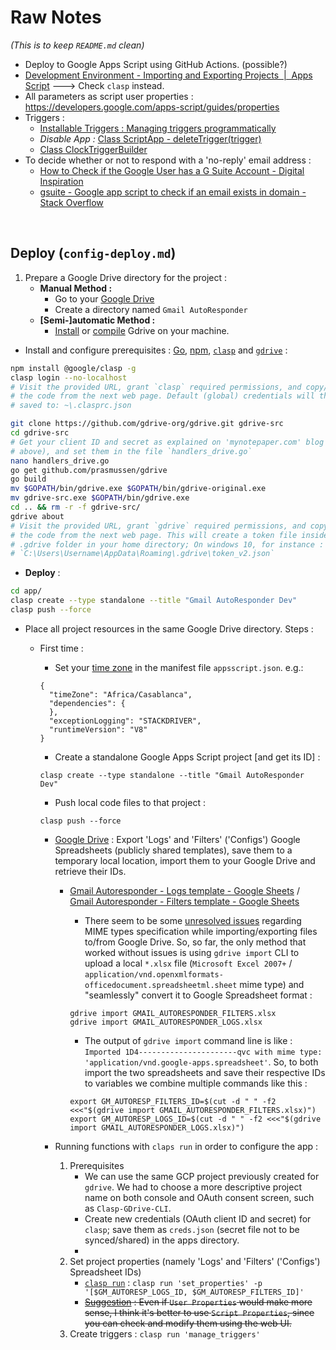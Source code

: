 # Raw Notes

*(This is to keep `README.md` clean)*

- Deploy to Google Apps Script using GitHub Actions. (possible?)
- [Development Environment - Importing and Exporting Projects  |  Apps Script](https://developers.google.com/apps-script/guides/import-export) ---> Check `clasp` instead.
- All parameters as script user properties : https://developers.google.com/apps-script/guides/properties
- Triggers :
    - [Installable Triggers : Managing triggers programmatically](https://developers.google.com/apps-script/guides/triggers/installable#managing_triggers_programmatically)
    - _Disable App :_ [Class ScriptApp - deleteTrigger(trigger)](https://developers.google.com/apps-script/reference/script/script-app#deleteTrigger(Trigger))
    - [Class ClockTriggerBuilder](https://developers.google.com/apps-script/reference/script/clock-trigger-builder)
- To decide whether or not to respond with a 'no-reply' email address :
    - [How to Check if the Google User has a G Suite Account - Digital Inspiration](https://www.labnol.org/code/20592-gsuite-account-check)
    - [gsuite - Google app script to check if an email exists in domain - Stack Overflow](https://stackoverflow.com/questions/57902993/google-app-script-to-check-if-an-email-exists-in-domain)

<br/>


## Deploy (`config-deploy.md`)

1. Prepare a Google Drive directory for the project :
    - **Manual Method :**
        - Go to your [Google Drive](https://drive.google.com/)
        - Create a directory named `Gmail AutoResponder`
    - **[Semi-]automatic Method :**
        - [Install](https://github.com/gdrive-org/gdrive) or [compile](https://www.mynotepaper.com/mount-google-drive-using-gdrive-on-linux-server-with-own-oauth-credentials) Gdrive on your machine.

- Install and configure prerequisites : [Go](https://golang.org/dl/), [npm](https://nodejs.org/en/), [`clasp`](https://github.com/google/clasp) and [`gdrive`](https://www.mynotepaper.com/mount-google-drive-using-gdrive-on-linux-server-with-own-oauth-credentials) :

```bash
npm install @google/clasp -g
clasp login --no-localhost
# Visit the provided URL, grant `clasp` required permissions, and copy/paste
# the code from the next web page. Default (global) credentials will then be
# saved to: ~\.clasprc.json
```
```bash
git clone https://github.com/gdrive-org/gdrive.git gdrive-src
cd gdrive-src
# Get your client ID and secret as explained on 'mynotepaper.com' blog (link
# above), and set them in the file `handlers_drive.go`
nano handlers_drive.go
go get github.com/prasmussen/gdrive
go build
mv $GOPATH/bin/gdrive.exe $GOPATH/bin/gdrive-original.exe
mv gdrive-src.exe $GOPATH/bin/gdrive.exe
cd .. && rm -r -f gdrive-src/
gdrive about
# Visit the provided URL, grant `gdrive` required permissions, and copy/paste
# the code from the next web page. This will create a token file inside the
# .gdrive folder in your home directory; On windows 10, for instance :
# `C:\Users\Username\AppData\Roaming\.gdrive\token_v2.json`
```

- **Deploy** :

```bash
cd app/
clasp create --type standalone --title "Gmail AutoResponder Dev"
clasp push --force
```

- Place all project resources in the same Google Drive directory. Steps :
    - First time :
        - Set your [time zone](https://mkyong.com/java8/java-display-all-zoneid-and-its-utc-offset/) in the manifest file `appsscript.json`. e.g.:

        ```
        {
          "timeZone": "Africa/Casablanca",
          "dependencies": {
          },
          "exceptionLogging": "STACKDRIVER",
          "runtimeVersion": "V8"
        }
        ```

        - Create a standalone Google Apps Script project [and get its ID] :

        ```
        clasp create --type standalone --title "Gmail AutoResponder Dev"
        ```

        - Push local code files to that project :

        ```
        clasp push --force
        ```

        - <u>Google Drive</u> : Export 'Logs' and 'Filters' ('Configs') Google Spreadsheets (publicly shared templates), save them to a temporary local location, import them to your Google Drive and retrieve their IDs.
            - [Gmail Autoresponder - Logs template - Google Sheets](https://drive.google.com/open?id=1TyU0XlutRS4sBXCvtPa8AyrlEPfEuiSEoIbAKcYiSzU) / [Gmail Autoresponder - Filters template - Google Sheets](https://drive.google.com/open?id=1pdbsI6gaKcv3zLVwnFHosOD-0b1eVUvMN_mJQYNogMc)
                - There seem to be some [unresolved issues](https://github.com/gdrive-org/gdrive/issues/154) regarding MIME types specification while importing/exporting files to/from Google Drive. So, so far, the only method that worked without issues is using `gdrive import` CLI to upload a local `*.xlsx` file (`Microsoft Excel 2007+` / `application/vnd.openxmlformats-officedocument.spreadsheetml.sheet` mime type) and "seamlessly" convert it to Google Spreadsheet format :

                ```
                gdrive import GMAIL_AUTORESPONDER_FILTERS.xlsx
                gdrive import GMAIL_AUTORESPONDER_LOGS.xlsx
                ```

                - The output of `gdrive import` command line is like : `Imported 1D4----------------------qvc with mime type: 'application/vnd.google-apps.spreadsheet'`. So, to both import the two spreadsheets and save their respective IDs to variables we combine multiple commands like this :

                ```
                export GM_AUTORESP_FILTERS_ID=$(cut -d " " -f2 <<<"$(gdrive import GMAIL_AUTORESPONDER_FILTERS.xlsx)")
                export GM_AUTORESP_LOGS_ID=$(cut -d " " -f2 <<<"$(gdrive import GMAIL_AUTORESPONDER_LOGS.xlsx)")
                ```

        - Running functions with `claps run` in order to configure the app :
            1. Prerequisites
                - We can use the same GCP project previously created for `gdrive`. We had to choose a more descriptive project name on both console and OAuth consent screen, such as `Clasp-GDrive-CLI`.
                - Create new credentials (OAuth client ID and secret) for `clasp`; save them as `creds.json` (secret file not to be synced/shared) in the apps directory.
                -
            2. Set project properties (namely 'Logs' and 'Filters' ('Configs') Spreadsheet IDs)
                - [`clasp run`](https://github.com/google/clasp/blob/master/docs/run.md) : `clasp run 'set_properties' -p '[$GM_AUTORESP_LOGS_ID, $GM_AUTORESP_FILTERS_ID]'`
                - ~~<u>Suggestion</u> : Even if `User Properties` would make more sense, I think it's better to use `Script Properties`, since you can check and modify them using the web UI.~~
            3. Create triggers : `clasp run 'manage_triggers'`
